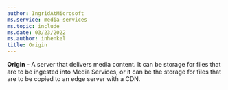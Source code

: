 ```yaml
---
author: IngridAtMicrosoft
ms.service: media-services
ms.topic: include
ms.date: 03/23/2022
ms.author: inhenkel
title: Origin
---
```


**Origin** - A server that delivers media content.  It can be storage for files that are to be ingested into Media Services, or it can be the storage for files that are to be copied to an edge server with a CDN.